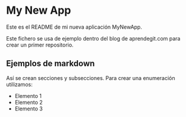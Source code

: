 My New App
==========

Este es el README de mi nueva aplicación MyNewApp.

Este fichero se usa de ejemplo dentro del blog de aprendegit.com para crear un primer repositorio.

Ejemplos de markdown
--------------------

Así se crean secciones y subsecciones. Para crear una enumeración utilizamos:
+ Elemento 1
+ Elemento 2
+ Elemento 3